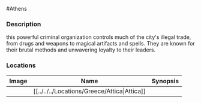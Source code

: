 #Athens 
### Description
this powerful criminal organization controls much of the city's illegal trade, from drugs and weapons to magical artifacts and spells. They are known for their brutal methods and unwavering loyalty to their leaders.

### Locations

| Image | Name   | Synopsis |
| ----- | ------ | -------- |
|       | [[../../../Locations/Greece/Attica\|Attica]] |          |
